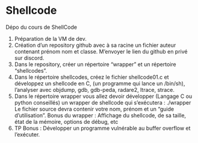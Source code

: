 # Shellcode
Dépo du cours de ShellCode

1. Préparation de la VM de dev.
2. Création d’un repository github avec à sa racine un fichier auteur contenant prénom nom et classe.
M’envoyer le lien du github en privé sur discord.
3. Dans le repository, créer un répertoire “wrapper” et un répertoire “shellcodes”.
4. Dans le répertoire shellcodes, créez le fichier shellcode01.c et développez un shellcode en C, (un
programme qui lance un /bin/sh), l’analyser avec objdump, gdb, gdb-peda, radare2, ltrace, strace.
5. Dans le répertoire wrapper vous allez devoir développer (Langage C ou python conseillés) un wrapper
de shellcode qui s’exécutera : ./wrapper <shellcode>
Le fichier source devra contenir votre nom, prénom et un “guide d’utilisation”.
Bonus du wrapper : Affichage du shellcode, de sa taille, état de la mémoire, options de débug, etc
6. TP Bonus : Développer un programme vulnérable au buffer overflow et l’exécuter.
